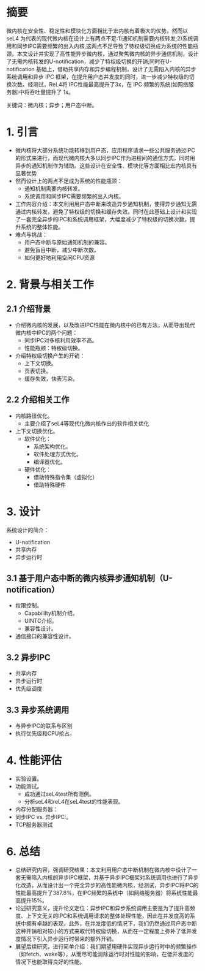 # 摘要

微内核在安全性、稳定性和模块化方面相比于宏内核有着极大的优势。然而以 seL4 为代表的现代微内核在设计上有两点不足:1)通知机制需要内核转发;2)系统调用和同步IPC需要频繁的出入内核,这两点不足导致了特权级切换成为系统的性能瓶颈。本文设计并实现了高性能异步微内核，通过聚焦微内核的异步通信机制，设计了无需内核转发的U-notification，减少了特权级切换的开销;同时在U-notification 基础上，借助共享内存和异步编程机制，设计了无需陷入内核的异步系统调用和异步 IPC 框架，在提升用户态并发度的同时，进一步减少特权级的切换次数。经测试，ReL4将 IPC性能最高提升了3x，在 IPC 频繁的系统(如网络服务器)中将吞吐量提升了 1x。

关键词：微内核；异步；用户态中断。

# 1. 引言

- 微内核将大部分系统功能转移到用户态，应用程序请求一些公共服务通过IPC的形式来进行，而现代微内核大多以同步IPC作为进程间的通信方式，同时用异步的通知机制作为辅助。这些设计在安全性、模块化等方面相比宏内核具有显著优势
- 然而设计上的两点不足成为系统的性能瓶颈：
	- 通知机制需要内核转发。
	- 系统调用和同步IPC需要频繁的出入内核。
- 工作内容介绍：本文利用用户态中断来改造异步通知机制，使得异步通知无需通过内核转发，避免了特权级的切换和缓存失效。同时在此基础上设计和实现了一套完全异步的IPC和系统调用框架，大幅度减少了特权级的切换次数，提升系统的整体性能。
- 难点与挑战：
	- 用户态中断与原始通知机制的兼容。
	- 避免盲目中断，减少中断次数。
	- 如何更好地利用空闲CPU资源

# 2. 背景与相关工作

## 2.1 介绍背景
- 介绍微内核的发展，以及改进IPC性能在微内核中的已有方法，从而导出现代微内核中IPC的两个问题：
	- 同步IPC对多核利用效率不高。
	- 性能瓶颈：特权级切换。
- 介绍特权级切换产生的开销：
	- 上下文切换。
	- 页表切换。
	- 缓存失效，快表污染。
## 2.2 介绍相关工作
- 内核路径优化。
	- 主要介绍了seL4等现代化微内核作出的软件相关优化
- 上下文切换优化。
	- 软件优化：
		- 系统架构优化。
		- 软件处理方式优化。
		- 编译器优化。
	- 硬件优化：
		- 借助特殊指令集（虚拟化）
		- 借助特殊硬件

# 3. 设计

系统设计的简介：
 - U-notification
 - 共享内存
 - 异步运行时
## 3.1 基于用户态中断的微内核异步通知机制（U-notification）
- 权限控制。
	- Capabililty机制介绍。
	- UINTC介绍。
	- 兼容性设计。
- 通信接口的兼容性设计。
## 3.2 异步IPC
- 共享内存
- 异步运行时
- 优先级调度
## 3.3 异步系统调用
- 与异步IPC的联系与区别
- 执行优先级和CPU抢占。

# 4. 性能评估
- 实验设置。
- 功能测试。
	- 成功通过seL4test所有测例。
	- 分析seL4和reL4在seL4test的性能表现。
- 内存分配服务器：
- 同步IPC vs. 异步IPC:。
- TCP服务器测试
# 6. 总结
- 总结研究内容，强调研究结果：本文利用用户态中断机制在微内核中设计了一套无需陷入内核的异步IPC框架，并基于异步IPC框架对系统调用也进行了异步化改造，从而设计出一个完全异步的高性能微内核，经测试，异步IPC将IPC的性能最高提升了387.8%，在IPC频繁的系统中（如网络服务器）将系统性能最高提升15%。
- 论述研究意义，提升论文定位：异步IPC和异步系统调用主要是为了提升高频度、上下文无关的IPC和系统调用请求的整体处理性能，因此在并发度高的系统中拥有卓越的表现，此外，在并发度低的情况下，我们仍然通过用户态中断这种开销相对较小的方式来取代特权级切换，从而在一定程度上弥补了低并发度情况下引入异步运行时带来的额外开销。
- 展望后续研究，进行简单介绍：我们期望用硬件实现异步运行时中的频繁操作（如fetch、wake等），从而尽可能消除运行时对性能的影响，在低并发度的情况下也能取得良好的性能。